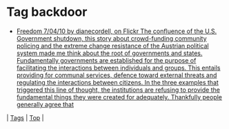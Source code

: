 <!--
title: Tag backdoor
date: 2020-06-28T15:26:59.002Z
tags:
-->
# Tag backdoor

 * [Freedom 7/04/10 by dianecordell, on Flickr The confluence of the U.S. Government shutdown, this story about crowd-funding community policing and the extreme change resistance of the Austrian political system made me think about the root of governments and states. Fundamentally governments are established for the purpose of facilitating the interactions between individuals and groups. This entails providing for communal services, defence toward external threats and regulating the interactions between citizens. In the three examples that triggered this line of thought, the institutions are refusing to provide the fundamental things they were created for adequately. Thankfully people generally agree that](64778141772.md)

| [Tags](tags.md) | [Top](index.md) |
